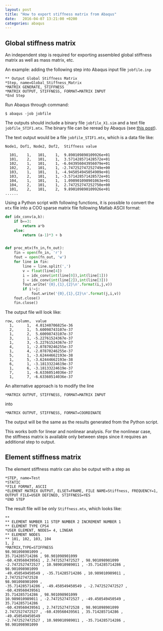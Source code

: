```yaml
---
layout: post
title: "How to export stiffness matrix from Abaqus"
date:   2016-04-07 13:21:00 +0200
categories: abaqus
---
```


## Global stiffness matrix

An independent step is required for exporting assembled global stiffness matrix as well as mass matrix, etc.

An example: adding the following step into Abaqus input file `jobfile.inp`

```
** Output Global Stiffness Matrix
*Step, name=Global_Stiffness_Matrix
*MATRIX GENERATE, STIFFNESS
*MATRIX OUTPUT, STIFFNESS, FORMAT=MATRIX INPUT
*End Step
```

Run Abaqus through command:

```shell
$ abaqus -job jobfile
```

The outputs should include a binary file `jobfile_X1.sim` and a text file `jobfile_STIF1.mtx`. The binary file can be reread by Abaqus (see [this post](https://xizou.github.io/2016/10/21/reusing-abaqus-global-matrices/)).

The text output would be a file `jobfile_STIF1.mtx`, which is a data file like:

```
Node1, Dof1, Node2, Dof2,  Stiffness value

  101,    1,   101,    1,  9.890109890109926e+01
  101,    2,   101,    1,  3.571428571428572e+01
  102,    1,   101,    1, -6.043956043956079e+01
  102,    2,   101,    1, -2.747252747252749e+00
  103,    1,   101,    1, -4.945054945054909e+01
  103,    2,   101,    1, -3.571428571428572e+01
  104,    1,   101,    1,  1.098901098901063e+01
  104,    2,   101,    1,  2.747252747252750e+00
  101,    2,   101,    2,  9.890109890109926e+01
......
```

Using a Python script with following functions, it is possible to convert the `mtx` file into a COO sparse matrix file following Matlab ASCII format:

```python
def idx_conv(a,b):
    if b==3:
        return a*b
    else:
        return (a-1)*3 + b


def proc_mtx(fn_in,fn_out):
    fin = open(fn_in, 'r')
    fout = open(fn_out, 'w')
    for line in fin:
        line = line.split(',')
        v = float(line[4])
        i = idx_conv(int(line[0]),int(line[1]))
        j = idx_conv(int(line[2]),int(line[3]))
        fout.write('{0},{1},{2}\n'.format(i,j,v))
        if i!=j:
            fout.write('{0},{1},{2}\n'.format(j,i,v))
    fout.close()
    fin.close()
```

The output file will look like:

```
row, column,  value
  1,      1,  4.01340706825e-36
  2,      1,  5.60098743107e-37
  1,      2,  5.60098743107e-37
  3,      1, -5.22761524367e-37
  1,      3, -5.22761524367e-37
  4,      1, -2.07870246255e-37
  1,      4, -2.07870246255e-37
  5,      1, -3.62444662193e-38
  1,      5, -3.62444662193e-38
  6,      1, -3.18133224619e-37
  1,      6, -3.18133224619e-37
  7,      1, -6.63360514036e-37
  1,      7, -6.63360514036e-37
```

An alternative approach is to modify the line

`*MATRIX OUTPUT, STIFFNESS, FORMAT=MATRIX INPUT`

into

`*MATRIX OUTPUT, STIFFNESS, FORMAT=COORDINATE`

The output will be the same as the results generated from the Python script.

This works both for linear and nonlinear analysis. For the nonlinear case, the stiffness matrix is available only between steps since it requires an additional step to output.

## Element stiffness matrix

The element stiffness matrix can also be output with a step as

```
*STEP, name=Test
*STATIC
*FILE FORMAT, ASCII
*ELEMENT MATRIX OUTPUT, ELSET=FRAME, FILE NAME=Stiffness, FREQUENCY=1, OUTPUT FILE=USER DEFINED, STIFFNESS=YES
*END STEP
```

The result file will be only `Stiffness.mtx`, which looks like:

```
**
** ELEMENT NUMBER 11 STEP NUMBER 2 INCREMENT NUMBER 1
** ELEMENT TYPE CPS4
*USER ELEMENT, NODES= 4, LINEAR
** ELEMENT NODES
** 101, 102, 103, 104
1, 2
*MATRIX,TYPE=STIFFNESS
98.901098901099 ,
35.714285714286 , 98.901098901099
-60.439560439561 , 2.7472527472527 , 98.901098901099
-2.7472527472527 , 10.989010989011 , -35.714285714286 , 98.901098901099
-49.450549450549 , -35.714285714286 , 10.989010989011 , 2.7472527472528
98.901098901099 ,
-35.714285714286 , -49.450549450549 , -2.7472527472527 , -60.439560439561
35.714285714286 , 98.901098901099
10.989010989011 , -2.7472527472527 , -49.450549450549 , 35.714285714286
-60.439560439561 , 2.7472527472528 , 98.901098901099
2.7472527472527 , -60.439560439561 , 35.714285714286 , -49.450549450549
-2.7472527472527 , 10.989010989011 , -35.714285714286 , 98.901098901099
```